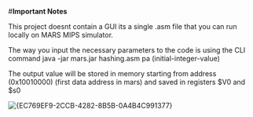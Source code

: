 #**Important Notes**

This project doesnt contain a GUI its a single .asm file that you can run locally on MARS MIPS simulator.

The way you input the necessary parameters to the code is using the CLI command java -jar mars.jar hashing.asm pa (initial-integer-value)   

The output value will be stored in memory starting from address (0x10010000) (first data address in mars) and saved in registers $V0 and $s0

![{EC769EF9-2CCB-4282-8B5B-0A4B4C991377}](https://github.com/user-attachments/assets/20b4ac94-1c83-42d7-a415-773b727dc2ce)

